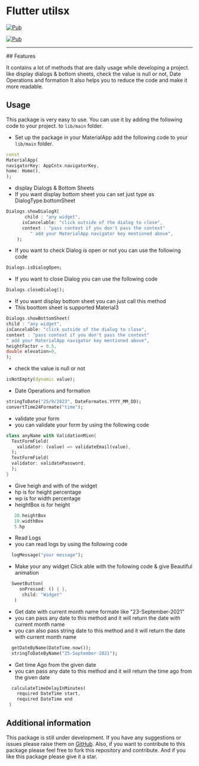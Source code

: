 <!--
This README describes the package. If you publish this package to pub.dev,
this README's contents appear on the landing page for your package.

For information about how to write a good package README, see the guide for
[writing package pages](https://dart.dev/guides/libraries/writing-package-pages).

For general information about developing packages, see the Dart guide for
[creating packages](https://dart.dev/guides/libraries/create-library-packages)
and the Flutter guide for
[developing packages and plugins](https://flutter.dev/developing-packages).
-->
# Flutter utilsx

[![Pub](https://img.shields.io/badge/flutter_Utilsx%20-github-blue.svg)](https://github.com/AwabSabir373/flutter_utils)

[![Pub](https://cdn.buymeacoffee.com/buttons/v2/default-yellow.png)](https://www.buymeacoffee.com/awabsabir)

<hr>
## Features

It contains a lot of methods that are daily usage while developing a project.
like display dialogs & bottom sheets, check the value is null or not, Date Operations and formation
It also helps you to reduce the code and make it more readable.

## Usage

This package is very easy to use. You can use it by adding the following code to your project.
to `lib/main` folder.
* Set up the package in your MaterialApp add the following code to your `lib/main` folder.

```dart
const 
MaterialApp(
navigatorKey: AppCntx.navigatorKey,
home: Home(),
);
```
* display Dialogs & Bottom Sheets
* If you want display bottom sheet you can set just type as DialogType.bottomSheet
```dart
Dialogs.showDialogX(
       child : "any widget",
      isCancelable: "click outside of the dialog to close",
      context : "pass context if you don't pass the context"
         " add your MaterialApp navigator key mentioned above",
    ); 
```
* If you want to check Dialog is open or not you can use the following code
```dart
Dialogs.isDialogOpen;
```
* If you want to close Dialog you can use the following code
```dart
Dialogs.closeDialog();
```
* If you want display bottom sheet you can just call this method
*  This boottom sheet is supported Material3
```dart
Dialogs.showBottomSheet(
child : "any widget",
isCancelable: "click outside of the dialog to close",
context : "pass context if you don't pass the context"
" add your MaterialApp navigator key mentioned above",
heightFactor = 0.5,
double elevation=0,
);
```
* check the value is null or not
```dart
isNotEmpty(dynamic value);
```
* Date Operations and formation
```dart
stringToDate("25/9/2023", DateFormates.YYYY_MM_DD);
convertTime24Formate("time");
```
* validate your form
* you can validate your form by using the following code
```dart
class anyName with ValidationMixn{
  TextFormField(
    validator: (value) => validateEmail(value),
  );
  TextFormField(
  validator: validatePassword,
  );
}
```
* Give heigh and with of the widget
* hp is for height percentage
* wp is for width percentage
* heightBox is for height
```dart
   20.heightBox
   10.widthBox
   5.hp
```
* Read Logs 
* you can read logs by using the following code
```dart
  logMessage("your message");
```
* Make your any widget Click able with the following code & give Beautiful animation
```dart
  SweetButton(
     onPressed: () { },
      child: "Widget"
   )
```
* Get date with current month name formate like "23-September-2021"
* you can pass any date to this method and it will return the date with current month name
* you can also pass string date to this method and it will return the date with current month name
```dart
  getDateByName(DateTime.now());
  stringToDateByName("25-September-2021");
```
* Get time Ago from the given date
* you can pass any date to this method and it will return the time ago from the given date
```dart
  calculateTimeDelayInMinutes(
    required DateTime start, 
    required DateTime end
 )
```
## Additional information
This package is still under development. 
If you have any suggestions or issues please raise them on [GitHub](https://github.com/AwabSabir373/flutter_utils/issues).
Also, if you want to contribute to this package please feel free to fork this repository and contribute.
And if you like this package please give it a star.

